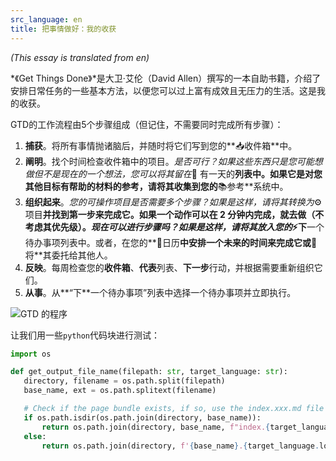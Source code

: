 ```yaml
---
src_language: en
title: 把事情做好：我的收获
---
```


*(This essay is translated from en)*

*《Get Things Done》*是大卫·艾伦（David Allen）撰写的一本自助书籍，介绍了安排日常任务的一些基本方法，以便您可以过上富有成效且无压力的生活。这是我的收获。

 GTD的工作流程由5个步骤组成（但记住，不需要同时完成所有步骤）：

1. **捕获**。将所有事情抛诸脑后，并随时将它们写到您的**📥收件箱**中。
2. **阐明**。找个时间检查收件箱中的项目。*是否可行？*如果这些东西只是您可能想做但不是现在的一个想法，您可以将其留在**🔮 有一天的**列表中。如果它是对您其他目标有帮助的材料的参考，请将其收集到您的**📚参考**系统中。
3. **组织起来**。*您的可操作项目是否需要多个步骤？*如果是这样，请将其转换为**⚙️项目**并找到第一步来完成它。如果一个动作可以在 2 分钟内完成，就去做（不考虑其优先级）。*现在可以进行步骤吗？*如果是这样，请将其放入您的**⚡️下**一个待办事项列表中。或者，在您的**📅日历**中安排一个未来的时间来完成它或**🤝将**其委托给其他人。
4. **反映**。每周检查您的**收件箱**、**代表**列表、**下一步**行动，并根据需要重新组织它们。
5. **从事**。从**“下**一个待办事项”列表中选择一个待办事项并立即执行。

![GTD 的程序](https://assets.website-files.com/608aecd1e643ecaa961a7a67/634cd40129d4e1311a6c292a_GTD%2001.png)

让我们用一些`python`代码块进行测试：

 ```python
import os

def get_output_file_name(filepath: str, target_language: str):
    directory, filename = os.path.split(filepath)
    base_name, ext = os.path.splitext(filename)

    # Check if the page bundle exists, if so, use the index.xxx.md file
    if os.path.isdir(os.path.join(directory, base_name)):
        return os.path.join(directory, base_name, f"index.{target_language.lower()}{ext}")
    else:
        return os.path.join(directory, f'{base_name}.{target_language.lower()}{ext}')

```